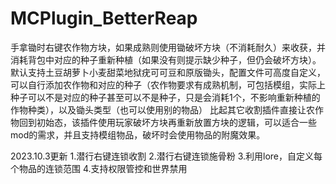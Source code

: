 # MCPlugin_BetterReap
手拿锄时右键农作物方块，如果成熟则使用锄破坏方块（不消耗耐久）来收获，并消耗背包中对应的种子重新种植（如果没有则提示缺少种子，但仍会破坏方块）。
默认支持土豆胡萝卜小麦甜菜地狱疣可可豆和原版锄头，配置文件可高度自定义，可以自行添加农作物和对应的种子（农作物要求有成熟机制，可包括模组，实际上种子可以不是对应的种子甚至可以不是种子，只是会消耗1个，不影响重新种植的作物种类），以及锄头类型（也可以使用别的物品）
比起其它收割插件直接让农作物回到初始态，该插件使用玩家破坏方块再重新放置方块的逻辑，可以适合一些mod的需求，并且支持模组物品，破坏时会使用物品的附魔效果。

2023.10.3更新
1.潜行右键连锁收割
2.潜行右键连锁施骨粉
3.利用lore，自定义每个物品的连锁范围
4.支持权限管控和世界禁用
